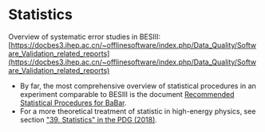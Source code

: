 # Statistics

Overview of systematic error studies in BESIII: <br>
[https://docbes3.ihep.ac.cn/~offlinesoftware/index.php/Data_Quality/Software_Validation_related_reports](https://docbes3.ihep.ac.cn/~offlinesoftware/index.php/Data_Quality/Software_Validation_related_reports)

- By far, the most comprehensive overview of statistical procedures in an experiment
  comparable to BESIII is the document
  [Recommended Statistical Procedures for BaBar](https://www.slac.stanford.edu/BFROOT/www/Statistics/Report/report.pdf).
- For a more theoretical treatment of statistic in high-energy physics, see section
  ["39. Statistics" in the PDG (2018)](http://pdg.lbl.gov/2018/reviews/rpp2018-rev-statistics.pdf).
